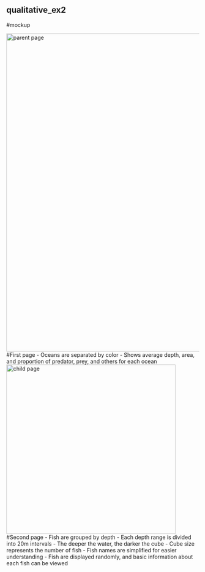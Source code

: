 ## qualitative_ex2
#mockup

<img width="830" alt="parent page" src="https://github.com/user-attachments/assets/6f673f38-adb7-4afe-a3cb-63ff762ee029">  
#First page  
- Oceans are separated by color  
- Shows average depth, area, and proportion of predator, prey, and others for each ocean  


<img width="442" alt="child page" src="https://github.com/user-attachments/assets/a9e126c6-d5e7-4436-b418-ad8c13a6fd6d">  
#Second page  
- Fish are grouped by depth  
- Each depth range is divided into 20m intervals  
- The deeper the water, the darker the cube  
- Cube size represents the number of fish  
- Fish names are simplified for easier understanding  
- Fish are displayed randomly, and basic information about each fish can be viewed  
